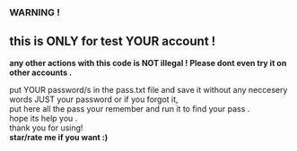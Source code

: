 ### WARNING ! 
## this is ONLY for test YOUR account ! 
**any other actions with this code is NOT illegal ! Please dont even try it on other accounts .** 

put YOUR password/s in the pass.txt file and save it without any neccesery words JUST your password or if you forgot it,<br> 
put here all the pass your remember and run it to find your pass . 
<br>hope its help you .
<br>thank you for using!
<br>**star/rate me if you want :)**
